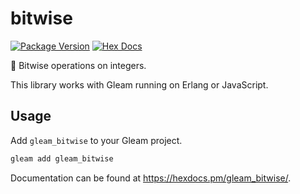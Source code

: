 # bitwise

[![Package Version](https://img.shields.io/hexpm/v/gleam_bitwise)](https://hex.pm/packages/gleam_bitwise)
[![Hex Docs](https://img.shields.io/badge/hex-docs-ffaff3)](https://hexdocs.pm/gleam_bitwise/)

🍓 Bitwise operations on integers.

This library works with Gleam running on Erlang or JavaScript.

## Usage

Add `gleam_bitwise` to your Gleam project.

```sh
gleam add gleam_bitwise
```

Documentation can be found at <https://hexdocs.pm/gleam_bitwise/>.
